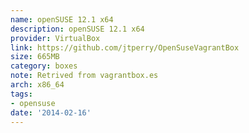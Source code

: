 ```yaml
---
name: openSUSE 12.1 x64
description: openSUSE 12.1 x64
provider: VirtualBox
link: https://github.com/jtperry/OpenSuseVagrantBox
size: 665MB
category: boxes
note: Retrived from vagrantbox.es
arch: x86_64
tags:
- opensuse
date: '2014-02-16'
---
```

